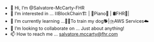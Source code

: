 - 👋 Hi, I’m @Salvatore-McCarty-FHR
- 👀 I’m interested in ...
      ⛓️BlockChain🏗️ |
      🎹Piano🎼 |
      🛢️FHR📍|
- 🌱 I’m currently learning ...🐕‍🦺To train my dog🐕|⛈️AWS Services☁️
- 💞️ I’m looking to collaborate on ...
      Just about anything!
- 📫 How to reach me ...
      salvatore.mccarty@fhr.com

<!---
Salvatore-McCarty-FHR/Salvatore-McCarty-FHR is a ✨ special ✨ repository because its `README.md` (this file) appears on your GitHub profile.
You can click the Preview link to take a look at your changes.
--->
